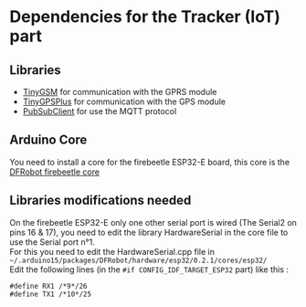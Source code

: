 # Dependencies for the Tracker (IoT) part

## Libraries
- [TinyGSM](https://github.com/vshymanskyy/TinyGSM) for communication with the GPRS module
- [TinyGPSPlus](https://github.com/mikalhart/TinyGPSPlus) for communication with the GPS module
- [PubSubClient](https://github.com/knolleary/pubsubclient) for use the MQTT protocol

## Arduino Core
You need to install a core for the firebeetle ESP32-E board, this core is the [DFRobot firebeetle core](http://download.dfrobot.top/FireBeetle/package_DFRobot_index.json)

## Libraries modifications needed
On the firebeetle ESP32-E only one other serial port is wired (The Serial2 on pins 16 & 17), you need to edit the library HardwareSerial in the core file to use the Serial port n°1.<br>
For this you need to edit the HardwareSerial.cpp file in `~/.arduino15/packages/DFRobot/hardware/esp32/0.2.1/cores/esp32/`<br>
Edit the following lines (in the `#if CONFIG_IDF_TARGET_ESP32` part) like this :
```
#define RX1 /*9*/26
#define TX1 /*10*/25
```
